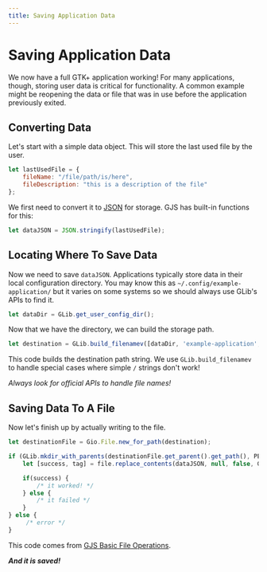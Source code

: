 ```yaml
---
title: Saving Application Data
---
```


# Saving Application Data

We now have a full GTK+ application working! For many applications, though, storing user data is critical for functionality. A common example might be reopening the data or file that was in use before the application previously exited.

## Converting Data

Let's start with a simple data object. This will store the last used file by the user.

```js
let lastUsedFile = {
    fileName: "/file/path/is/here",
    fileDescription: "this is a description of the file"
};
```

We first need to convert it to [JSON]() for storage. GJS has built-in functions for this:

```js
let dataJSON = JSON.stringify(lastUsedFile);
```

## Locating Where To Save Data

Now we need to save `dataJSON`. Applications typically store data in their local configuration directory. You may know this as `~/.config/example-application/` but it varies on some systems so we should always use GLib's APIs to find it.

```js
let dataDir = GLib.get_user_config_dir();
```

Now that we have the directory, we can build the storage path.

```js
let destination = GLib.build_filenamev([dataDir, 'example-application', 'lastFile.json']);
```

This code builds the destination path string. We use `GLib.build_filenamev` to handle special cases where simple `/` strings don't work!

*Always look for official APIs to handle file names!*

## Saving Data To A File

Now let's finish up by actually writing to the file.

```js
let destinationFile = Gio.File.new_for_path(destination);

if (GLib.mkdir_with_parents(destinationFile.get_parent().get_path(), PERMISSIONS_MODE) === 0) {
    let [success, tag] = file.replace_contents(dataJSON, null, false, Gio.FileCreateFlags.REPLACE_DESTINATION, null);

    if(success) {
        /* it worked! */
    } else {
        /* it failed */
    }
} else {
     /* error */
}
```

This code comes from [GJS Basic File Operations](../../gjs/basic-file-operations.html).

***And it is saved!***


